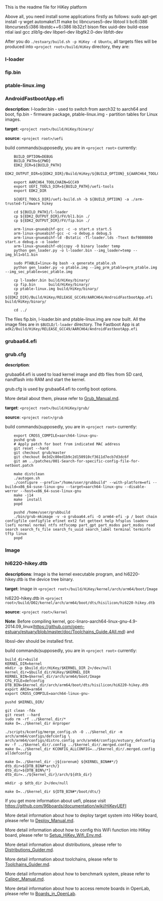 This is the readme file for HiKey platform

Above all, you need install some applications firstly as follows:
sudo apt-get install -y wget automake1.11 make bc libncurses5-dev libtool li
bc6:i386 libncurses5:i386 libstdc++6:i386 lib32z1 bison flex uuid-dev build-esse
ntial iasl gcc zlib1g-dev libperl-dev libgtk2.0-dev libfdt-dev

After you do `./estuary/build.sh -p HiKey -d Ubuntu`, all targets files will be produced into `<project root>/build/HiKey` directory, they are:

### l-loader 
### fip.bin 
### ptable-linux.img 
### AndroidFastbootApp.efi 

**description**: l-loader.bin - used to switch from aarch32 to aarch64 and boot, fip.bin - firmware package, ptable-linux.img - partition tables for Linux images. 

**target**: `<project root>/build/HiKey/binary/`

**source**: `<project root>/uefi`

build commands(supposedly, you are in `<project root>` currently:
```shell
    BUILD_OPTION=DEBUG
    BUILD_PATH=${PWD}
    EDK2_DIR=${BUILD_PATH}
    EDK2_OUTPUT_DIR=${EDK2_DIR}/Build/HiKey/${BUILD_OPTION}_${AARCH64_TOOLCHAIN}

    export AARCH64_TOOLCHAIN=GCC49
    export UEFI_TOOLS_DIR=${BUILD_PATH}/uefi-tools
    export EDK2_DIR

    ${UEFI_TOOLS_DIR}/uefi-build.sh -b ${BUILD_OPTION} -a ./arm-trusted-firmware hikey

    cd ${BUILD_PATH}/l-loader
    cp ${EDK2_OUTPUT_DIR}/FV/bl1.bin ./
    cp ${EDK2_OUTPUT_DIR}/FV/fip.bin ./

    arm-linux-gnueabihf-gcc -c -o start.o start.S
    arm-linux-gnueabihf-gcc -c -o debug.o debug.S
    arm-linux-gnueabihf-ld -Bstatic -Tl-loader.lds -Ttext 0xf9800800 start.o debug.o -o loader
    arm-linux-gnueabihf-objcopy -O binary loader temp
    python gen_loader.py -o l-loader.bin --img_loader=temp --img_bl1=bl1.bin

    sudo PTABLE=linux-8g bash -x generate_ptable.sh
    python gen_loader.py -o ptable.img --img_prm_ptable=prm_ptable.img --img_sec_ptable=sec_ptable.img

    cp l-loader.bin build/HiKey/binary/
    cp fip.bin      build/HiKey/binary/
    cp ptable-linux.img build/HiKey/binary/
    cp ${EDK2_DIR}/Build/HiKey/RELEASE_GCC49/AARCH64/AndroidFastbootApp.efi build/HiKey/binary/

    cd ../
  ```
The files fip.bin, l-loader.bin and ptable-linux.img are now built. All the image files are in `$BUILD/l-loader` directory. The Fastboot App is at `adk2/Build/HiKey/RELEASE_GCC49/AARCH64/AndroidFastbootApp.efi`

### grubaa64.efi 
### grub.cfg 

**description**: 

grubaa64.efi is used to load kernel image and dtb files from SD card, nandflash into RAM and start the kernel.
    
grub.cfg is used by grubaa64.efi to config boot options.
    
More detail about them, please refer to [Grub_Manual.md](https://github.com/open-estuary/estuary/blob/master/doc/Grub_Manual.4All.md).
    
**target**: `<project root>/build/HiKey/grub/`

**source**: `<project root>/grub`

build commands(supposedly, you are in `<project root>` currently:
```shell
    export CROSS_COMPILE=aarch64-linux-gnu-
    pushd grub
    # Apply patch for boot from indicated MAC address
    git reset --hard
    git checkout grub/master
    git checkout 8e3d2c80ed1b9c2d150910cf3611d7ecb7d3dc6f
    git am ../patches/001-Search-for-specific-config-file-for-netboot.patch

    make distclean
    ./autogen.sh
    ./configure --prefix="/home/user/grubbuild" --with-platform=efi --build=x86_64-suse-linux-gnu --target=aarch64-linux-gnu --disable-werror --host=x86_64-suse-linux-gnu
    make -j14
    make  install
    popd

    pushd /home/user/grubbuild
    ./bin/grub-mkimage -v -o grubaa64.efi -O arm64-efi -p / boot chain configfile configfile efinet ext2 fat gettext help hfsplus loadenv lsefi normal normal ntfs ntfscomp part_gpt part_msdos part_msdos read search search_fs_file search_fs_uuid search_label terminal terminfo tftp linux
    popd
```

### Image 
### hi6220-hikey.dtb 

**descriptions**: Image is the kernel executable program, and hi6220-hikey.dtb is the device tree binary.

**target**: 
Image in `<project root>/build/HiKey/kernel/arch/arm64/boot/Image`

hi6220-hikey.dtb in `<project root>/build/D02/kernel/arch/arm64/boot/dts/hisilicon/hi6220-hikey.dtb`

**source**: `<project root>/kernel`

**Note**: Before compiling kernel, gcc-linaro-aarch64-linux-gnu-4.9-2014.09_linux(https://github.com/open-estuary/estuary/blob/master/doc/Toolchains_Guide.4All.md) and

libssl-dev should be installed first.

build commands(supposedly, you are in `<project root>` currently:
```shell
build_dir=build
KERNEL_DIR=kernel
mkdir -p $build_dir/HiKey/$KERNEL_DIR 2>/dev/null
kernel_dir=$build_dir/HiKey/$KERNEL_DIR
KERNEL_BIN=$kernel_dir/arch/arm64/boot/Image
CFG_FILE=defconfig
DTB_BIN=$kernel_dir/arch/arm64/boot/dts/hisilicon/hi6220-hikey.dtb
export ARCH=arm64
export CROSS_COMPILE=aarch64-linux-gnu-

pushd $KERNEL_DIR/

git clean -fdx
git reset --hard
sudo rm -rf ../$kernel_dir/*
make O=../$kernel_dir mrproper

./scripts/kconfig/merge_config.sh -O ../$kernel_dir -m arch/arm64/configs/defconfig \
arch/arm64/configs/distro.config arch/arm64/configs/estuary_defconfig
mv -f ../$kernel_dir/.config ../$kernel_dir/.merged.config
make O=../$kernel_dir KCONFIG_ALLCONFIG=../$kernel_dir/.merged.config alldefconfig

make O=../$kernel_dir -j${corenum} ${KERNEL_BIN##*/}
dtb_dir=${DTB_BIN#*arch/}
dtb_dir=${DTB_BIN%/*}
dtb_dir=../${kernel_dir}/arch/${dtb_dir}

mkdir -p $dtb_dir 2>/dev/null

make O=../$kernel_dir ${DTB_BIN#*/boot/dts/}
```
If you get more information about uefi, please visit https://github.com/96boards/documentation/wiki/HiKeyUEFI

More detail information about how to deploy target system into HiKey board, please refer to [Deploy_Manual.md](https://github.com/open-estuary/estuary/blob/master/doc/Deploy_Manual.4HiKey.md).

More detail information about how to config this WiFi function into HiKey board, please refer to [Setup_HiKey_Wifi_Env.md](https://github.com/open-estuary/estuary/blob/master/doc/Setup_HiKey_WiFi_Env.4HiKey.md).

More detail information about distributions, please refer to [Distributions_Guider.md](https://github.com/open-estuary/estuary/blob/master/doc/Distributions_Guide.4All.md).

More detail information about toolchains, please refer to [Toolchains_Guider.md](https://github.com/open-estuary/estuary/blob/master/doc/Toolchains_Guide.4All.md).

More detail information about how to benchmark system, please refer to [Caliper_Manual.md](https://github.com/open-estuary/estuary/blob/master/doc/Caliper_Manual.4All.md).

More detail information about how to access remote boards in OpenLab, please refer to [Boards_in_OpenLab](http://open-estuary.org/accessing-boards-in-open-lab/).
